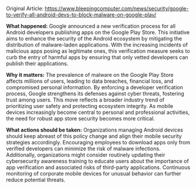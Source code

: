 Original Article: https://www.bleepingcomputer.com/news/security/google-to-verify-all-android-devs-to-block-malware-on-google-play/

**What happened:** Google announced a new verification process for all Android developers publishing apps on the Google Play Store. This initiative aims to enhance the security of the Android ecosystem by mitigating the distribution of malware-laden applications. With the increasing incidents of malicious apps posing as legitimate ones, this verification measure seeks to curb the entry of harmful apps by ensuring that only vetted developers can publish their applications.

**Why it matters:** The prevalence of malware on the Google Play Store affects millions of users, leading to data breaches, financial loss, and compromised personal information. By enforcing a developer verification process, Google strengthens its defenses against cyber threats, fostering trust among users. This move reflects a broader industry trend of prioritizing user safety and protecting ecosystem integrity. As mobile devices increasingly become central to personal and professional activities, the need for robust app store security becomes more critical.

**What actions should be taken:** Organizations managing Android devices should keep abreast of this policy change and align their mobile security strategies accordingly. Encouraging employees to download apps only from verified developers can minimize the risk of malware infections. Additionally, organizations might consider routinely updating their cybersecurity awareness training to educate users about the importance of app verification and associated risks of third-party applications. Continuous monitoring of corporate mobile devices for unusual behavior can further reduce potential threats.